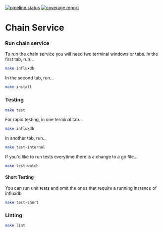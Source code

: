 [![pipeline status](https://gitlab.com/thorchain/bepswap/chain-service/badges/master/pipeline.svg)](https://gitlab.com/thorchain/bepswap/chain-service/commits/master)
[![coverage report](https://gitlab.com/thorchain/bepswap/chain-service/badges/master/coverage.svg)](https://gitlab.com/thorchain/bepswap/chain-service/commits/master)

Chain Service 
=============

### Run chain service
To run the chain service you will need two terminal windows or tabs. In the
first tab, run...
```bash
make influxdb
```

In the second tab, run...
```bash
make install
```


### Testing
```bash
make test
```

For rapid testing, in one terminal tab...
```bash
make influxdb
```

In another tab, run...
```bash
make test-internal
```

If you'd like to run tests everytime there is a change to a go file...
```bash
make test-watch
```

#### Short Testing
You can run unit tests and omit the ones that require a running instance of
influxdb
```bash
make test-short
```

### Linting
```bash
make lint
```
